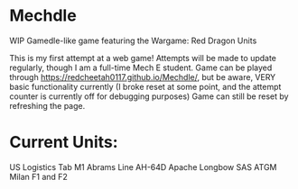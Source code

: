 # Mechdle
WIP Gamedle-like game featuring the Wargame: Red Dragon Units

This is my first attempt at a web game! Attempts will be made to update regularly, though I am a full-time Mech E student. Game can be played through https://redcheetah0117.github.io/Mechdle/, but be aware, VERY basic functionality currently (I broke reset at some point, and the attempt counter is currently off for debugging purposes) Game can still be reset by refreshing the page.

# Current Units:
US Logistics Tab
M1 Abrams Line
AH-64D Apache Longbow
SAS
ATGM Milan F1 and F2

